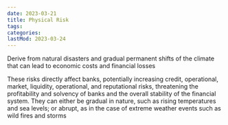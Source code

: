 ```yaml
---
date: 2023-03-21
title: Physical Risk
tags:
categories:
lastMod: 2023-03-24
---
```

Derive from natural disasters and gradual permanent shifts of the climate that
can lead to economic costs and financial losses

These risks directly affect banks, potentially increasing credit, operational, market, liquidity, operational, and reputational risks, threatening the profitability and solvency of banks and the overall stability of the financial system. They can either be gradual in nature, such as rising temperatures and sea levels; or abrupt, as in the case of extreme weather events such as wild fires and storms
